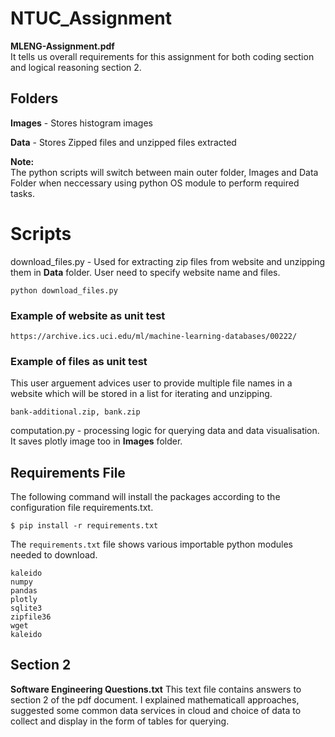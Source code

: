 # NTUC_Assignment

**MLENG-Assignment.pdf**<br /> 
It tells us overall requirements for this assignment for both coding section and logical reasoning section 2.

## Folders
**Images** - Stores histogram images

**Data** - Stores Zipped files and unzipped files extracted

**Note:**<br />
The python scripts will switch between main outer folder, Images and Data Folder when neccessary using python OS module
to perform required tasks.

# Scripts
download_files.py - Used for extracting zip files from website and unzipping them in **Data** folder. User need to specify website name and files.

```
python download_files.py
```

### Example of website as unit test
```
https://archive.ics.uci.edu/ml/machine-learning-databases/00222/
```
### Example of files as unit test<br /> 
This user arguement advices user to provide multiple file names in a website which will be stored in a list
for iterating and unzipping.

```
bank-additional.zip, bank.zip
```

computation.py - processing logic for querying data and data visualisation. 
It saves plotly image too in **Images** folder.


## Requirements File
The following command will install the packages according to the configuration file requirements.txt.
```
$ pip install -r requirements.txt
```
The ```requirements.txt``` file shows various importable python modules needed to download.
```
kaleido
numpy
pandas 
plotly
sqlite3
zipfile36
wget
kaleido
```

## Section 2
**Software Engineering Questions.txt** 
This text file contains answers to section 2 of the pdf document. I explained mathematicall approaches, suggested some common data services in cloud and choice of data to collect and display in the form of tables for querying.

